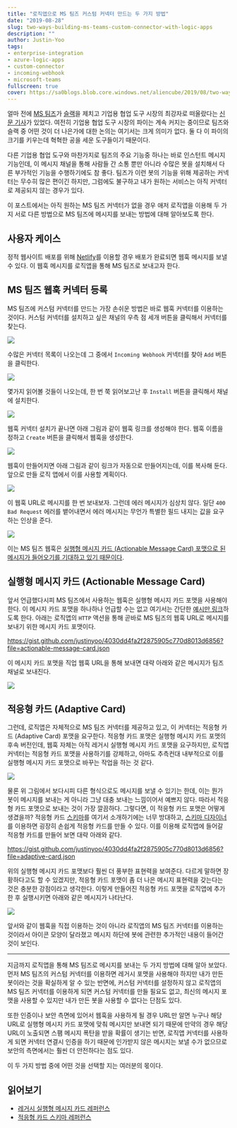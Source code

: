 ```yaml
---
title: "로직앱으로 MS 팀즈 커스텀 커넥터 만드는 두 가지 방법"
date: "2019-08-28"
slug: two-ways-building-ms-teams-custom-connector-with-logic-apps
description: ""
author: Justin-Yoo
tags:
- enterprise-integration
- azure-logic-apps
- custom-connector
- incoming-webhook
- microsoft-teams
fullscreen: true
cover: https://sa0blogs.blob.core.windows.net/aliencube/2019/08/two-ways-building-ms-teams-custom-connector-with-logic-apps-00.png
---
```


얼마 전에 [MS 팀즈](https://products.office.com/ko-kr/microsoft-teams/)가 [슬랙](https://slack.com)을 제치고 기업용 협업 도구 시장의 최강자로 떠올랐다는 [신문 기사](https://news.v.daum.net/v/20190718081351828)가 있었다. 여전히 기업용 협업 도구 시장의 파이는 계속 커지는 중이므로 팀즈와 슬랙 중 어떤 것이 더 나은가에 대한 논의는 여기서는 크게 의미가 없다. 둘 다 이 파이의 크기를 키우는데 혁혁한 공을 세운 도구들이기 때문이다.

다른 기업용 협업 도구와 마찬가지로 팀즈의 주요 기능중 하나는 바로 인스턴트 메시지 기능인데, 이 메시지 채널을 통해 사람들 간 소통 뿐만 아니라 수많은 봇을 설치해서 다른 부가적인 기능을 수행하기에도 참 좋다. 팀즈가 이런 봇의 기능을 위해 제공하는 커넥터는 무수히 많은 편이긴 하지만, 그럼에도 불구하고 내가 원하는 서비스는 아직 커넥터로 제공되지 않는 경우가 있다.

이 포스트에서는 아직 원하는 MS 팀즈 커넥터가 없을 경우 애저 로직앱을 이용해 두 가지 서로 다른 방법으로 MS 팀즈에 메시지를 보내는 방법에 대해 알아보도록 한다.

## 사용자 케이스

정적 웹사이트 배포를 위해 [Netlify](https://netlify.com)를 이용할 경우 배포가 완료되면 웹훅 메시지를 보낼 수 있다. 이 웹훅 메시지를 로직앱을 통해 MS 팀즈로 보내고자 한다.

## MS 팀즈 웹훅 커넥터 등록

MS 팀즈에 커스텀 커넥터를 만드는 가장 손쉬운 방법은 바로 웹훅 커넥터를 이용하는 것이다. 커스텀 커넥터를 설치하고 싶은 채널의 우측 점 세개 버튼을 클릭해서 커넥터를 찾는다.

![](https://sa0blogs.blob.core.windows.net/aliencube/2019/08/two-ways-building-ms-teams-custom-connector-with-logic-apps-01.png)

수많은 커넥터 목록이 나오는데 그 중에서 `Incoming Webhook` 커넥터를 찾아 `Add` 버튼을 클릭한다.

![](https://sa0blogs.blob.core.windows.net/aliencube/2019/08/two-ways-building-ms-teams-custom-connector-with-logic-apps-02.png)

몇가지 읽어볼 것들이 나오는데, 한 번 쭉 읽어보고난 후 `Install` 버튼을 클릭해서 채널에 설치한다.

![](https://sa0blogs.blob.core.windows.net/aliencube/2019/08/two-ways-building-ms-teams-custom-connector-with-logic-apps-03.png)

웹훅 커넥터 설치가 끝나면 아래 그림과 같이 웹훅 링크를 생성해야 한다. 웹훅 이름을 정하고 `Create` 버튼을 클릭해서 웹훅을 생성한다.

![](https://sa0blogs.blob.core.windows.net/aliencube/2019/08/two-ways-building-ms-teams-custom-connector-with-logic-apps-04.png)

웹훅이 만들어지면 아래 그림과 같이 링크가 자동으로 만들어지는데, 이를 복사해 둔다. 앞으로 만들 로직 앱에서 이를 사용할 계획이다.

![](https://sa0blogs.blob.core.windows.net/aliencube/2019/08/two-ways-building-ms-teams-custom-connector-with-logic-apps-05.png)

이 웹훅 URL로 메시지를 한 번 보내보자. 그런데 에러 메시지가 심상치 않다. 일단 `400 Bad Request` 에러를 뱉어내면서 에러 메시지는 무언가 특별한 필드 내지는 값을 요구하는 인상을 준다.

![](https://sa0blogs.blob.core.windows.net/aliencube/2019/08/two-ways-building-ms-teams-custom-connector-with-logic-apps-06.png)

이는 MS 팀즈 웹훅은 [실행형 메시지 카드 (Actionable Message Card) 포맷으로 된 메시지가 들어오기를 기대하고 있기 때문이다](https://docs.microsoft.com/ko-kr/outlook/actionable-messages/message-card-reference).

## 실행형 메시지 카드 (Actionable Message Card)

앞서 언급했다시피 MS 팀즈에서 사용하는 웹훅은 실행형 메시지 카드 포맷을 사용해야 한다. 이 메시지 카드 포맷을 하나하나 언급할 수는 없고 여기서는 간단한 [예시만 링크](https://docs.microsoft.com/ko-kr/outlook/actionable-messages/message-card-reference#card-examples)하도록 한다. 아래는 로직앱의 `HTTP` 액션을 통해 곧바로 MS 팀즈의 웹훅 URL로 메시지를 보내기 위한 메시지 카드 포맷이다.

https://gist.github.com/justinyoo/4030dd4fa2f2875905c770d8013d6856?file=actionable-message-card.json

이 메시지 카드 포맷을 직업 웹훅 URL을 통해 보내면 대략 아래와 같은 메시지가 팀즈 채널로 보내진다.

![](https://sa0blogs.blob.core.windows.net/aliencube/2019/08/two-ways-building-ms-teams-custom-connector-with-logic-apps-07.png)

## 적응형 카드 (Adaptive Card)

그런데, 로직앱은 자체적으로 MS 팀즈 커넥터를 제공하고 있고, 이 커넥터는 적응형 카드 (Adaptive Card) 포맷을 요구한다. 적응형 카드 포맷은 실행형 메시지 카드 포맷의 후속 버전인데, 웹훅 자체는 아직 레거시 실행형 메시지 카드 포맷을 요구하지만, 로직앱 커넥터는 적응형 카드 포맷을 사용하기를 강제하고, 아마도 추측컨대 내부적으로 이를 실행형 메시지 카드 포맷으로 바꾸는 작업을 하는 것 같다.

![](https://sa0blogs.blob.core.windows.net/aliencube/2019/08/two-ways-building-ms-teams-custom-connector-with-logic-apps-08.png)

물론 위 그림에서 보다시피 다른 형식으로도 메시지를 보낼 수 있기는 한데, 이는 뭔가 봇이 메시지를 보내는 게 아니라 그냥 대충 보내는 느낌이어서 예쁘지 않다. 따라서 적응형 카드 포맷으로 보내는 것이 가장 깔끔하다. 그렇다면, 이 적응형 카드 포맷은 어떻게 생겼을까? 적응형 카드 [스키마](https://adaptivecards.io/explorer/)를 여기서 소개하기에는 너무 방대하고, [스키마 디자이너](https://adaptivecards.io/designer/)를 이용하면 굉장히 손쉽게 적응형 카드를 만들 수 있다. 이를 이용해 로직앱에 들어갈 적응형 카드를 만들어 보면 대략 아래와 같다.

https://gist.github.com/justinyoo/4030dd4fa2f2875905c770d8013d6856?file=adaptive-card.json

위의 실행형 메시지 카드 포맷보다 훨씬 더 풍부한 표현력을 보여준다. 다르게 말하면 장황하다고도 할 수 있겠지만, 적응형 카드 포맷이 좀 더 나은 메시지 표현력을 갖는다는 것은 충분한 강점이라고 생각한다. 이렇게 만들어진 적응형 카드 포맷을 로직앱에 추가한 후 실행시키면 아래와 같은 메시지가 나타난다.

![](https://sa0blogs.blob.core.windows.net/aliencube/2019/08/two-ways-building-ms-teams-custom-connector-with-logic-apps-09.png)

앞서와 같이 웹훅을 직접 이용하는 것이 아니라 로직앱의 MS 팀즈 커넥터를 이용하는 것이라서 아이콘 모양이 달라졌고 메시지 하단에 봇에 관련한 추가적인 내용이 들어간 것이 보인다.

* * *

지금까지 로직앱을 통해 MS 팀즈로 메시지를 보내는 두 가지 방법에 대해 알아 보았다. 먼저 MS 팀즈의 커스텀 커넥터를 이용하면 레거시 포맷을 사용해야 하지만 내가 만든 봇이라는 것을 확실하게 알 수 있는 반면에, 커스텀 커넥터를 설정하지 않고 로직앱의 MS 팀즈 커넥터를 이용하게 되면 커스텀 커넥터를 만들 필요도 없고, 최신의 메시지 포맷을 사용할 수 있지만 내가 만든 봇을 사용할 수 없다는 단점도 있다.

또한 인증이나 보안 측면에 있어서 웹훅을 사용하게 될 경우 URL만 알면 누구나 해당 URL로 실행형 메시지 카드 포맷에 맞춰 메시지만 보내면 되기 때문에 만약의 경우 해당 URL이 노출되면 스팸 메시지 폭탄을 받을 확률이 생기는 반면, 로직앱 커넥터를 사용하게 되면 커넥터 연결시 인증을 하기 때문에 인가받지 않은 메시지는 보낼 수가 없으므로 보안의 측면에서는 훨씬 더 안전하다는 점도 있다.

이 두 가지 방법 중에 어떤 것을 선택할 지는 여러분의 몫이다.

## 읽어보기

- [레거시 실행형 메시지 카드 레퍼런스](https://docs.microsoft.com/ko-kr/outlook/actionable-messages/message-card-reference)
- [적응형 카드 스키마 레퍼런스](https://adaptivecards.io/explorer/)
